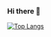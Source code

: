 ### Hi there 👋
[![Top Langs](https://github-readme-stats.vercel.app/api/top-langs/?username=WeiFree&layout=compact)](https://github.com/anuraghazra/github-readme-stats)
<!--![Anurag's github stats](https://github-readme-stats.vercel.app/api?username=WeiFree&show_icons=true&theme=radical)
**WeiFree/WeiFree** is a ✨ _special_ ✨ repository because its `README.md` (this file) appears on your GitHub profile.

Here are some ideas to get you started:

- 🔭 I’m currently working on ...
- 🌱 I’m currently learning ...
- 👯 I’m looking to collaborate on ...
- 🤔 I’m looking for help with ...
- 💬 Ask me about ...
- 📫 How to reach me: ...
- 😄 Pronouns: ...
- ⚡ Fun fact: ...
-->
